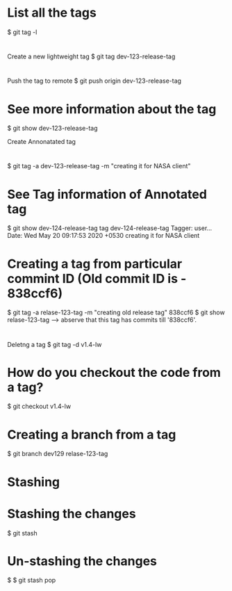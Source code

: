# List all the tags
$ git tag -l

#
Create a new lightweight tag
$ git tag dev-123-release-tag

#
Push the tag to remote
$ git push origin dev-123-release-tag

# See more information about the tag
$ git show dev-123-release-tag

Create Annonatated tag
#
$ git tag -a dev-123-release-tag -m "creating it for NASA client"

# See Tag information of Annotated tag
$ git show dev-124-release-tag
        tag dev-124-release-tag
        Tagger: user...
        Date:   Wed May 20 09:17:53 2020 +0530
        creating it for NASA client
        
# Creating a tag from particular commint ID (Old commit ID is - 838ccf6)
$ git tag -a relase-123-tag -m "creating old release tag" 838ccf6
$ git show relase-123-tag --> abserve that this tag has commits till '838ccf6'.

#
Deletng a tag
$ git tag -d v1.4-lw

# How do you checkout the code from a tag?
$ git checkout v1.4-lw

# Creating a branch from a tag
$ git branch dev129 relase-123-tag


Stashing
============
# Stashing the changes
$ git stash

# Un-stashing the changes
$ $ git stash pop



